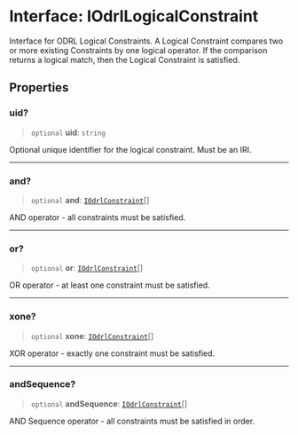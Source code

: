 # Interface: IOdrlLogicalConstraint

Interface for ODRL Logical Constraints.
A Logical Constraint compares two or more existing Constraints by one logical operator.
If the comparison returns a logical match, then the Logical Constraint is satisfied.

## Properties

### uid?

> `optional` **uid**: `string`

Optional unique identifier for the logical constraint.
Must be an IRI.

***

### and?

> `optional` **and**: [`IOdrlConstraint`](IOdrlConstraint.md)[]

AND operator - all constraints must be satisfied.

***

### or?

> `optional` **or**: [`IOdrlConstraint`](IOdrlConstraint.md)[]

OR operator - at least one constraint must be satisfied.

***

### xone?

> `optional` **xone**: [`IOdrlConstraint`](IOdrlConstraint.md)[]

XOR operator - exactly one constraint must be satisfied.

***

### andSequence?

> `optional` **andSequence**: [`IOdrlConstraint`](IOdrlConstraint.md)[]

AND Sequence operator - all constraints must be satisfied in order.
